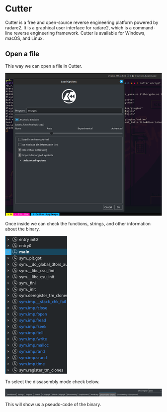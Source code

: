 # Cutter

Cutter is a free and open-source reverse engineering platform powered by radare2. It is a graphical user interface for radare2, which is a command-line reverse engineering framework. Cutter is available for Windows, macOS, and Linux.

## Open a file

This way we can open a file in Cutter.

![cutter](./assets/cutter.png)

Once inside we can check the functions, strings, and other information about the binary.

![cutter](./assets/cutter-2.png)

To select the dissasembly mode check below.

![cutter](./assets/cutter-3.png)

This will show us a pseudo-code of the binary.